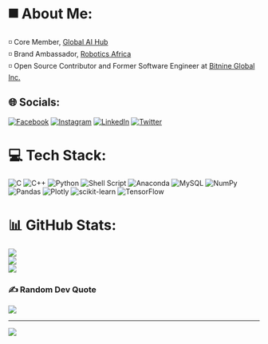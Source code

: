 # ◼️ About Me:
◽ Core Member, [Global AI Hub](https://globalaihub.com/)<br>
◽ Brand Ambassador, [Robotics Africa](https://roboticsafrica.org/)<br>
◽ Open Source Contributor and Former Software Engineer at [Bitnine Global Inc.](https://bitnine.net/)<br>


## 🌐 Socials:
[![Facebook](https://img.shields.io/badge/Facebook-%231877F2.svg?logo=Facebook&logoColor=white)](https://facebook.com/austentito) [![Instagram](https://img.shields.io/badge/Instagram-%23E4405F.svg?logo=Instagram&logoColor=white)](https://instagram.com/titoausten) [![LinkedIn](https://img.shields.io/badge/LinkedIn-%230077B5.svg?logo=linkedin&logoColor=white)](https://linkedin.com/in/tito-osadebe) [![Twitter](https://img.shields.io/badge/Twitter-%231DA1F2.svg?logo=Twitter&logoColor=white)](https://twitter.com/titoausten) 

# 💻 Tech Stack:
![C](https://img.shields.io/badge/c-%2300599C.svg?style=plastic&logo=c&logoColor=white) ![C++](https://img.shields.io/badge/c++-%2300599C.svg?style=plastic&logo=c%2B%2B&logoColor=white) ![Python](https://img.shields.io/badge/python-3670A0?style=plastic&logo=python&logoColor=ffdd54) ![Shell Script](https://img.shields.io/badge/shell_script-%23121011.svg?style=plastic&logo=gnu-bash&logoColor=white) ![Anaconda](https://img.shields.io/badge/Anaconda-%2344A833.svg?style=plastic&logo=anaconda&logoColor=white) ![MySQL](https://img.shields.io/badge/mysql-%2300f.svg?style=plastic&logo=mysql&logoColor=white) ![NumPy](https://img.shields.io/badge/numpy-%23013243.svg?style=plastic&logo=numpy&logoColor=white) ![Pandas](https://img.shields.io/badge/pandas-%23150458.svg?style=plastic&logo=pandas&logoColor=white) ![Plotly](https://img.shields.io/badge/Plotly-%233F4F75.svg?style=plastic&logo=plotly&logoColor=white) ![scikit-learn](https://img.shields.io/badge/scikit--learn-%23F7931E.svg?style=plastic&logo=scikit-learn&logoColor=white) ![TensorFlow](https://img.shields.io/badge/TensorFlow-%23FF6F00.svg?style=plastic&logo=TensorFlow&logoColor=white) 
# 📊 GitHub Stats:
![](https://github-readme-stats.vercel.app/api?username=titoausten&theme=highcontrast&hide_border=false&include_all_commits=true&count_private=false)<br/>
![](https://github-readme-streak-stats.herokuapp.com/?user=titoausten&theme=highcontrast&hide_border=false)<br/>
![](https://github-readme-stats.vercel.app/api/top-langs/?username=titoausten&theme=highcontrast&hide_border=false&include_all_commits=true&count_private=false&layout=compact)

### ✍️ Random Dev Quote
![](https://quotes-github-readme.vercel.app/api?type=vetical&theme=dark)

---
[![](https://visitcount.itsvg.in/api?id=titoausten&icon=7&color=0)](https://visitcount.itsvg.in)
